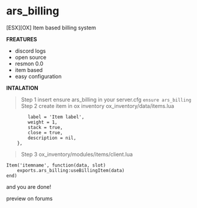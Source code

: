 # ars_billing
[ESX][OX] Item based billing system

**FREATURES**
- discord logs
- open source
- resmon 0.0
- item based
-  easy configuration

**INTALATION**

> Step 1
insert ensure ars_billing in your server.cfg
```ensure ars_billing ```
> Step 2
create item in ox inventory
ox_inventory/data/items.lua
``` 	['itemname'] = {
		label = 'Item label',
		weight = 1,
		stack = true,
		close = true,
		description = nil,
	}, 
```
> Step 3 
ox_inventory/modules/items/client.lua
```
Item('itemname', function(data, slot)
	exports.ars_billing:useBillingItem(data)
end)
```
and you are done!


preview on forums
